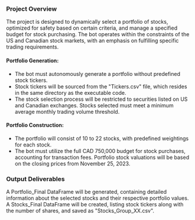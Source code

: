 ### Project Overview
The project is designed to dynamically select a portfolio of stocks, optimized for safety based on certain criteria, and manage a specified budget for stock purchasing. The bot operates within the constraints of the US and Canadian stock markets, with an emphasis on fulfilling specific trading requirements.

#### Portfolio Generation:
- The bot must autonomously generate a portfolio without predefined stock tickers.
- Stock tickers will be sourced from the "Tickers.csv" file, which resides in the same directory as the executable code.
- The stock selection process will be restricted to securities listed on US and Canadian exchanges.
Stocks selected must meet a minimum average monthly trading volume threshold.
#### Portfolio Construction:
- The portfolio will consist of 10 to 22 stocks, with predefined weightings for each stock.
- The bot must utilize the full CAD 750,000 budget for stock purchases, accounting for transaction fees.
Portfolio stock valuations will be based on the closing prices from November 25, 2023.

### Output Deliverables
A Portfolio_Final DataFrame will be generated, containing detailed information about the selected stocks and their respective portfolio values.
A Stocks_Final DataFrame will be created, listing stock tickers along with the number of shares, and saved as "Stocks_Group_XX.csv".
